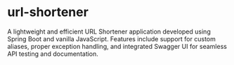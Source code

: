 # url-shortener
A lightweight and efficient URL Shortener application developed using Spring Boot and vanilla JavaScript. Features include support for custom aliases, proper exception handling, and integrated Swagger UI for seamless API testing and documentation.
